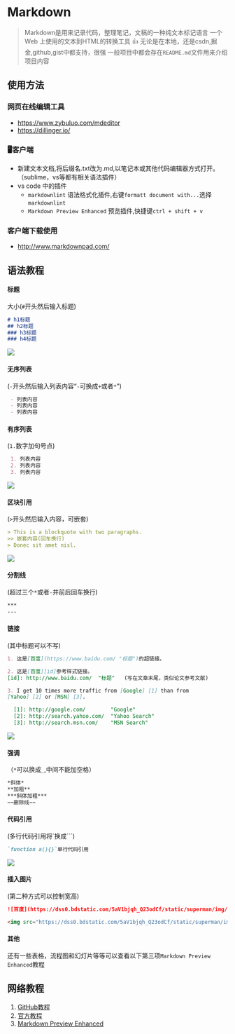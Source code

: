 # Markdown

> Markdown是用来记录代码，整理笔记，文稿的一种纯文本标记语言
> 一个 Web 上使用的文本到HTML的转换工具
> 👍 无论是在本地，还是csdn,掘金,github,gist中都支持，很强
> 一般项目中都会存在`README.md`文件用来介绍项目内容

## 使用方法

### 网页在线编辑工具

- <https://www.zybuluo.com/mdeditor>
- <https://dillinger.io/>

### 🖥客户端

- 新建文本文档,将后缀名.txt改为.md,以笔记本或其他代码编辑器方式打开。（sublime，vs等都有相关语法插件）
- vs code 中的插件
  - `markdownlint` 语法格式化插件,右键`formatt document with...`选择 `markdownlint`
  - `Markdown Preview Enhanced` 预览插件,快捷键`ctrl + shift + v`

### 客户端下载使用

- <http://www.markdownpad.com/>

## 语法教程

#### 标题

大小(`#`开头然后输入标题)

```md
# h1标题
## h2标题
### h3标题
### h4标题
```

![](https://img2018.cnblogs.com/blog/1284494/202001/1284494-20200115172036218-340662463.jpg)

#### 无序列表

(`-`开头然后输入列表内容“`-`可换成`+`或者`*`”)

```md
 - 列表内容
 - 列表内容
 - 列表内容
```

#### 有序列表

(`1.`数字加句号点)

```md
 1. 列表内容
 2. 列表内容
 3. 列表内容
```

![](https://img2018.cnblogs.com/blog/1284494/202001/1284494-20200115172153709-1310479056.jpg)

#### 区块引用

(`>`开头然后输入内容，可嵌套)

```md
> This is a blockquote with two paragraphs. 
>> 嵌套内容(回车换行)
> Donec sit amet nisl. 
```

![](https://img2018.cnblogs.com/blog/1284494/202001/1284494-20200115172421760-1054509691.jpg)

#### 分割线

(超过三个`*`或者`-`并前后回车换行)

```md
***
---
```

#### 链接

(其中标题可以不写)

```md
1. 这是[百度](https://www.baidu.com/ "标题")的超链接。

2. 这是[百度][id]参考样式链接。
[id]: http://www.baidu.com/  "标题"   (写在文章末尾，类似论文参考文献)

3. I get 10 times more traffic from [Google] [1] than from
[Yahoo] [2] or [MSN] [3].

  [1]: http://google.com/        "Google"
  [2]: http://search.yahoo.com/  "Yahoo Search"
  [3]: http://search.msn.com/    "MSN Search"
```

![](https://img2018.cnblogs.com/blog/1284494/202001/1284494-20200115172611741-1587339776.jpg)

#### 强调

（`*`可以换成`_`,中间不能加空格）

```md
*斜体*
**加粗**
***斜体加粗***
~~删除线~~
```

#### 代码引用

(多行代码引用将`换成```)

```md
`function a(){}`单行代码引用
```

![](https://img2018.cnblogs.com/blog/1284494/202001/1284494-20200115172718622-1753115083.jpg)

#### 插入图片

(第二种方式可以控制宽高)

```md
![百度](https://dss0.bdstatic.com/5aV1bjqh_Q23odCf/static/superman/img/logo/logo_white-c4d7df0a00.png "标题")

<img src="https://dss0.bdstatic.com/5aV1bjqh_Q23odCf/static/superman/img/logo/logo_white-c4d7df0a00.png" width="200">
```

#### 其他

还有一些表格，流程图和幻灯片等等可以查看以下第三项`Markdown Preview Enhanced`教程

## 网络教程

1. [GitHub教程](https://help.github.com/en/github/writing-on-github/basic-writing-and-formatting-syntax#headings)
2. [官方教程](http://www.markdown.cn/)
3. [Markdown Preview Enhanced](https://shd101wyy.github.io/markdown-preview-enhanced/#/zh-cn/markdown-basics)